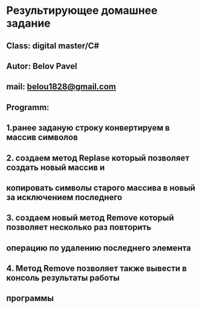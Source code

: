 # Результирующее домашнее задание

## Class: digital master/C#

## Autor: Belov Pavel

## mail: belou1828@gmail.com

## Programm:

## 1.ранее заданую строку конвертируем в массив символов

## 2. создаем метод Replase который позволяет создать новый массив и 

## копировать символы старого массива  в новый за исключением последнего

## 3. создаем новый метод Remove который позволяет несколько раз повторить 

## операцию по удалению  последнего элемента 

## 4. Метод Remove позволяет также вывести в консоль результаты работы 

## программы
